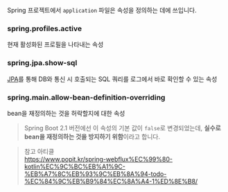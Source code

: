Spring 프로젝트에서 `application` 파일은 속성을 정의하는 데에 쓰입니다.

### spring.profiles.active
현재 활성화된 프로필을 나타내는 속성

### spring.jpa.show-sql
[JPA](https://spring.io/projects/spring-data-jpa)를 통해 DB와 통신 시 호출되는 SQL 쿼리를 로그에서 바로 확인할 수 있는 속성

### spring.main.allow-bean-definition-overriding
bean을 재정의하는 것을 허락할지에 대한 속성
> Spring Boot 2.1 버전에선 이 속성의 기본 값이 `false`로 변경되었는데, **실수로 bean을 재정의하는 것을 방지하기 위함**이라고 합니다.

>참고 아티클  
https://www.popit.kr/spring-webflux%EC%99%80-kotlin%EC%9C%BC%EB%A1%9C-%EB%A7%8C%EB%93%9C%EB%8A%94-todo-%EC%84%9C%EB%B9%84%EC%8A%A4-1%ED%8E%B8/